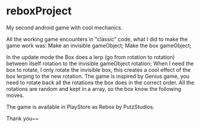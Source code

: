 # reboxProject
My second android game with cool mechanics.

All the working game encounters in "classic" code, what I did to make the game work was:
  Make an invisible gameObject;
  Make the box gameObject;
  
  In the update mode the Box does a lerp (go from rotation to rotation) between itself rotation to the invisible gameObject rotation;
  When I need the box to rotate, I only rotate the invisible box, this creates a cool effect of the box lerping to the new rotation.
  The game is inspired by Genius game, you need to rotate back all the rotations the box does in the correct order.
  All the rotations are random and kept in a array, so the box know the following moves.
  
  The game is available in PlayStore as Rebox by PutzStudios.
  
  Thank you~~
